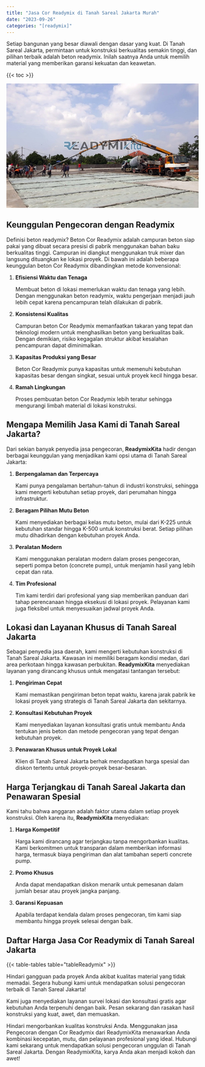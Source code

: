 ```yaml
---
title: "Jasa Cor Readymix di Tanah Sareal Jakarta Murah"
date: "2023-09-26"
categories: "[readymix]"
---
```


Setiap bangunan yang besar diawali dengan dasar yang kuat. Di Tanah Sareal Jakarta, permintaan untuk konstruksi berkualitas semakin tinggi, dan pilihan terbaik adalah beton readymix. Inilah saatnya Anda untuk memilih material yang memberikan garansi kekuatan dan keawetan.

{{< toc >}}

![Jasa Cor Readymix di Tanah Sareal Jakarta Murah](/images/readymix/cor-readymix-01.jpg)

## Keunggulan Pengecoran dengan Readymix

Definisi beton readymix? Beton Cor Readymix adalah campuran beton siap pakai yang dibuat secara presisi di pabrik menggunakan bahan baku berkualitas tinggi. Campuran ini diangkut menggunakan truk mixer dan langsung dituangkan ke lokasi proyek. Di bawah ini adalah beberapa keunggulan beton Cor Readymix dibandingkan metode konvensional:

1. **Efisiensi Waktu dan Tenaga**

   Membuat beton di lokasi memerlukan waktu dan tenaga yang lebih. Dengan menggunakan beton readymix, waktu pengerjaan menjadi jauh lebih cepat karena pencampuran telah dilakukan di pabrik.

2. **Konsistensi Kualitas**

   Campuran beton Cor Readymix memanfaatkan takaran yang tepat dan teknologi modern untuk menghasilkan beton yang berkualitas baik. Dengan demikian, risiko kegagalan struktur akibat kesalahan pencampuran dapat diminimalkan.

3. **Kapasitas Produksi yang Besar**

   Beton Cor Readymix punya kapasitas untuk memenuhi kebutuhan kapasitas besar dengan singkat, sesuai untuk proyek kecil hingga besar.

4. **Ramah Lingkungan**

   Proses pembuatan beton Cor Readymix lebih teratur sehingga mengurangi limbah material di lokasi konstruksi.

## Mengapa Memilih Jasa Kami di Tanah Sareal Jakarta?

Dari sekian banyak penyedia jasa pengecoran, **ReadymixKita** hadir dengan berbagai keunggulan yang menjadikan kami opsi utama di Tanah Sareal Jakarta:

1. **Berpengalaman dan Terpercaya**

   Kami punya pengalaman bertahun-tahun di industri konstruksi, sehingga kami mengerti kebutuhan setiap proyek, dari perumahan hingga infrastruktur.

2. **Beragam Pilihan Mutu Beton**

   Kami menyediakan berbagai kelas mutu beton, mulai dari K-225 untuk kebutuhan standar hingga K-500 untuk konstruksi berat. Setiap pilihan mutu dihadirkan dengan kebutuhan proyek Anda.

3. **Peralatan Modern**

   Kami menggunakan peralatan modern dalam proses pengecoran, seperti pompa beton (concrete pump), untuk menjamin hasil yang lebih cepat dan rata.

4. **Tim Profesional**

   Tim kami terdiri dari profesional yang siap memberikan panduan dari tahap perencanaan hingga eksekusi di lokasi proyek. Pelayanan kami juga fleksibel untuk menyesuaikan jadwal proyek Anda.

## Lokasi dan Layanan Khusus di Tanah Sareal Jakarta

Sebagai penyedia jasa daerah, kami mengerti kebutuhan konstruksi di Tanah Sareal Jakarta. Kawasan ini memiliki beragam kondisi medan, dari area perkotaan hingga kawasan perbukitan. **ReadymixKita** menyediakan layanan yang dirancang khusus untuk mengatasi tantangan tersebut:

1. **Pengiriman Cepat**

   Kami memastikan pengiriman beton tepat waktu, karena jarak pabrik ke lokasi proyek yang strategis di Tanah Sareal Jakarta dan sekitarnya.

2. **Konsultasi Kebutuhan Proyek**

   Kami menyediakan layanan konsultasi gratis untuk membantu Anda tentukan jenis beton dan metode pengecoran yang tepat dengan kebutuhan proyek.

3. **Penawaran Khusus untuk Proyek Lokal**

   Klien di Tanah Sareal Jakarta berhak mendapatkan harga spesial dan diskon tertentu untuk proyek-proyek besar-besaran.

## Harga Terjangkau di Tanah Sareal Jakarta dan Penawaran Spesial

Kami tahu bahwa anggaran adalah faktor utama dalam setiap proyek konstruksi. Oleh karena itu, **ReadymixKita** menyediakan:

1. **Harga Kompetitif**

   Harga kami dirancang agar terjangkau tanpa mengorbankan kualitas. Kami berkomitmen untuk transparan dalam memberikan informasi harga, termasuk biaya pengiriman dan alat tambahan seperti concrete pump.

2. **Promo Khusus**

   Anda dapat mendapatkan diskon menarik untuk pemesanan dalam jumlah besar atau proyek jangka panjang.

3. **Garansi Kepuasan**

   Apabila terdapat kendala dalam proses pengecoran, tim kami siap membantu hingga proyek selesai dengan baik.

## Daftar Harga Jasa Cor Readymix di Tanah Sareal Jakarta

{{< table-tables table="tableReadymix" >}}

Hindari gangguan pada proyek Anda akibat kualitas material yang tidak memadai. Segera hubungi kami untuk mendapatkan solusi pengecoran terbaik di Tanah Sareal Jakarta!

Kami juga menyediakan layanan survei lokasi dan konsultasi gratis agar kebutuhan Anda terpenuhi dengan baik. Pesan sekarang dan rasakan hasil konstruksi yang kuat, awet, dan memuaskan.

Hindari mengorbankan kualitas konstruksi Anda. Menggunakan jasa Pengecoran dengan Cor Readymix dari ReadymixKita menawarkan Anda kombinasi kecepatan, mutu, dan pelayanan profesional yang ideal. Hubungi kami sekarang untuk mendapatkan solusi pengecoran unggulan di Tanah Sareal Jakarta. Dengan ReadymixKita, karya Anda akan menjadi kokoh dan awet!